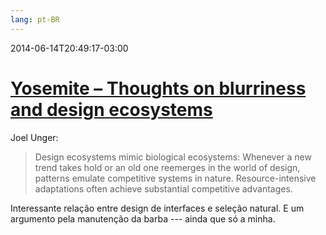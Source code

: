 ```yaml
---
lang: pt-BR
---
```


2014-06-14T20:49:17-03:00
# [Yosemite – Thoughts on blurriness and design ecosystems](http://blogs.atlassian.com/2014/06/yosemite-thoughts-blurriness-design-ecosystems/)

Joel Unger:

> Design ecosystems mimic biological ecosystems: Whenever a new trend takes hold or an old one reemerges in the world of design, patterns emulate competitive systems in nature. Resource-intensive adaptations often achieve substantial competitive advantages.

Interessante relação entre design de interfaces e seleção natural. E um argumento pela manutenção da barba --- ainda que só a minha.
